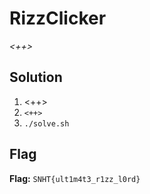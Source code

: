 # RizzClicker
*<++>*

## Solution
1. <++>
2. `<++>`
3. `./solve.sh`


## Flag
**Flag:** `SNHT{ult1m4t3_r1zz_l0rd}`
